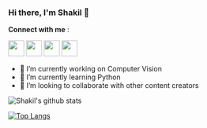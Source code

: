 ### Hi there, I'm Shakil 👋



**Connect with me** :

<img height="32" width="32" src="https://cdn.jsdelivr.net/npm/simple-icons@v3/icons/facebook.svg" /> <img height="32" width="32" src="https://cdn.jsdelivr.net/npm/simple-icons@v3/icons/twitter.svg" />
 <img height="32" width="32" src="https://cdn.jsdelivr.net/npm/simple-icons@v3/icons/linkedin.svg" /> 
 <img height="32" width="32" src="https://cdn.jsdelivr.net/npm/simple-icons@v3/icons/instagram.svg" />


- 🔭 I’m currently working on Computer Vision
- 🌱 I’m currently learning Python
- 👯 I’m looking to collaborate with other content creators


![Shakil's github stats](https://github-readme-stats.vercel.app/api?username=Shakil-1501&show_icons=true&theme=radical)


[![Top Langs](https://github-readme-stats.vercel.app/api/top-langs/?username=Shakil-1501&hide=javascript,html)](https://github.com/Shakil-1501/github-readme-stats)














<!--
**Shakil-1501/Shakil-1501** is a ✨ _special_ ✨ repository because its `README.md` (this file) appears on your GitHub profile.

Here are some ideas to get you started:

- 🔭 I’m currently working on Computer Vision
- 🌱 I’m currently learning Python
- 👯 I’m looking to collaborate with other content creators

- 💬 Ask me about ...
- 📫 How to reach me: ...


-->
